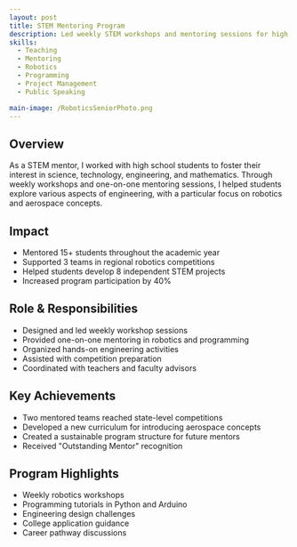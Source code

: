 ```yaml
---
layout: post
title: STEM Mentoring Program
description: Led weekly STEM workshops and mentoring sessions for high school students, focusing on robotics, programming, and aerospace engineering concepts. Helped students develop their own projects and prepare for competitions.
skills: 
  - Teaching
  - Mentoring
  - Robotics
  - Programming
  - Project Management
  - Public Speaking

main-image: /RoboticsSeniorPhoto.png
---
```


## Overview
As a STEM mentor, I worked with high school students to foster their interest in science, technology, engineering, and mathematics. Through weekly workshops and one-on-one mentoring sessions, I helped students explore various aspects of engineering, with a particular focus on robotics and aerospace concepts.

## Impact
- Mentored 15+ students throughout the academic year
- Supported 3 teams in regional robotics competitions
- Helped students develop 8 independent STEM projects
- Increased program participation by 40%

## Role & Responsibilities
- Designed and led weekly workshop sessions
- Provided one-on-one mentoring in robotics and programming
- Organized hands-on engineering activities
- Assisted with competition preparation
- Coordinated with teachers and faculty advisors

## Key Achievements
- Two mentored teams reached state-level competitions
- Developed a new curriculum for introducing aerospace concepts
- Created a sustainable program structure for future mentors
- Received "Outstanding Mentor" recognition

## Program Highlights
- Weekly robotics workshops
- Programming tutorials in Python and Arduino
- Engineering design challenges
- College application guidance
- Career pathway discussions
